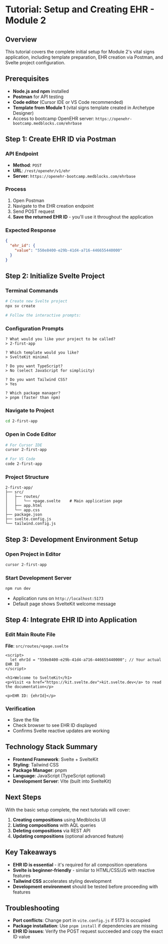 # Tutorial: Setup and Creating EHR - Module 2

## Overview

This tutorial covers the complete initial setup for Module 2's vital signs application, including template preparation, EHR creation via Postman, and Svelte project configuration.

## Prerequisites

- **Node.js and npm** installed
- **Postman** for API testing  
- **Code editor** (Cursor IDE or VS Code recommended)
- **Template from Module 1** (vital signs template created in Archetype Designer)
- Access to bootcamp OpenEHR server: `https://openehr-bootcamp.medblocks.com/ehrbase`

## Step 1: Create EHR ID via Postman

### API Endpoint
- **Method**: `POST`
- **URL**: `/rest/openehr/v1/ehr`
- **Server**: `https://openehr-bootcamp.medblocks.com/ehrbase`

### Process
1. Open Postman
2. Navigate to the EHR creation endpoint
3. Send POST request
4. **Save the returned EHR ID** - you'll use it throughout the application

### Expected Response
```json
{
  "ehr_id": {
    "value": "550e8400-e29b-41d4-a716-446655440000"
  }
}
```

## Step 2: Initialize Svelte Project

### Terminal Commands
```bash
# Create new Svelte project
npx sv create

# Follow the interactive prompts:
```

### Configuration Prompts
```
? What would you like your project to be called? 
> 2-first-app

? Which template would you like?
> SvelteKit minimal

? Do you want TypeScript?
> No (select JavaScript for simplicity)

? Do you want Tailwind CSS?
> Yes

? Which package manager?
> pnpm (faster than npm)
```

### Navigate to Project
```bash
cd 2-first-app
```

### Open in Code Editor
```bash
# For Cursor IDE
cursor 2-first-app

# For VS Code  
code 2-first-app
```

### Project Structure
```
2-first-app/
├── src/
│   ├── routes/
│   │   └── +page.svelte    # Main application page
│   ├── app.html
│   └── app.css
├── package.json
├── svelte.config.js
└── tailwind.config.js
```

## Step 3: Development Environment Setup

### Open Project in Editor
```bash
cursor 2-first-app
```

### Start Development Server
```bash
npm run dev
```
- Application runs on `http://localhost:5173`
- Default page shows SvelteKit welcome message

## Step 4: Integrate EHR ID into Application

### Edit Main Route File
**File**: `src/routes/+page.svelte`

```svelte
<script>
  let ehrId = "550e8400-e29b-41d4-a716-446655440000"; // Your actual EHR ID
</script>

<h1>Welcome to SvelteKit</h1>
<p>Visit <a href="https://kit.svelte.dev">kit.svelte.dev</a> to read the documentation</p>

<p>EHR ID: {ehrId}</p>
```

### Verification
- Save the file
- Check browser to see EHR ID displayed
- Confirms Svelte reactive updates are working

## Technology Stack Summary

- **Frontend Framework**: Svelte + SvelteKit
- **Styling**: Tailwind CSS
- **Package Manager**: pnpm
- **Language**: JavaScript (TypeScript optional)
- **Development Server**: Vite (built into SvelteKit)

## Next Steps

With the basic setup complete, the next tutorials will cover:
1. **Creating compositions** using Medblocks UI
2. **Listing compositions** with AQL queries
3. **Deleting compositions** via REST API
4. **Updating compositions** (optional advanced feature)

## Key Takeaways

- **EHR ID is essential** - it's required for all composition operations
- **Svelte is beginner-friendly** - similar to HTML/CSS/JS with reactive features
- **Tailwind CSS** accelerates styling development
- **Development environment** should be tested before proceeding with features

## Troubleshooting

- **Port conflicts**: Change port in `vite.config.js` if 5173 is occupied
- **Package installation**: Use `pnpm install` if dependencies are missing
- **EHR ID issues**: Verify the POST request succeeded and copy the exact ID value
